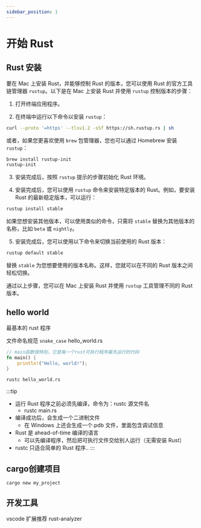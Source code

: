 ```yaml
---
sidebar_position: 1
---
```


# 开始 Rust

## Rust 安装

要在 Mac 上安装 Rust，并能够控制 Rust 的版本，您可以使用 Rust 的官方工具链管理器 `rustup`。以下是在 Mac 上安装 Rust 并使用 `rustup` 控制版本的步骤：

1. 打开终端应用程序。

2. 在终端中运行以下命令以安装 `rustup`：

```bash
curl --proto '=https' --tlsv1.2 -sSf https://sh.rustup.rs | sh
```

或者，如果您更喜欢使用 `brew` 包管理器，您也可以通过 Homebrew 安装 `rustup`：

```bash
brew install rustup-init
rustup-init
```

3. 安装完成后，按照 `rustup` 提示的步骤初始化 Rust 环境。

4. 安装完成后，您可以使用 `rustup` 命令来安装特定版本的 Rust。例如，要安装 Rust 的最新稳定版本，可以运行：

```bash
rustup install stable
```

如果您想安装其他版本，可以使用类似的命令，只需将 `stable` 替换为其他版本的名称，比如 `beta` 或 `nightly`。

5. 安装完成后，您可以使用以下命令来切换当前使用的 Rust 版本：

```bash
rustup default stable
```

替换 `stable` 为您想要使用的版本名称。这样，您就可以在不同的 Rust 版本之间轻松切换。

通过以上步骤，您可以在 Mac 上安装 Rust 并使用 `rustup` 工具管理不同的 Rust 版本。

## hello world

最基本的 rust 程序

文件命名规范 `snake_case` hello_world.rs

```rust
// main函数很特别，它是每一个rust可执行程序最先运行的代码
fn main() {
    println!("Hello, world!");
}
```

```sh
rustc hello_world.rs
```

:::tip
- 运行 Rust 程序之前必须先编译，命令为：rustc 源文件名
  - rustc main.rs
- 编译成功后，会生成一个二进制文件
  - 在 Windows 上还会生成一个.pdb 文件，里面包含调试信息
- Rust 是 ahead-of-time 编译的语言
  - 可以先编译程序，然后把可执行文件交给别人运行（无需安装 Rust）
- rustc 只适合简单的 Rust 程序..
:::

## cargo创建项目

```shell
cargo new my_project
```

## 开发工具

vscode 扩展推荐 rust-analyzer